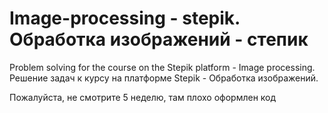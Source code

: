 # Image-processing - stepik. Обработка изображений - степик
Problem solving for the course on the Stepik platform - Image processing.
Решение задач к курсу на платформе Stepik - Обработка изображений.

Пожалуйста, не смотрите 5 неделю, там плохо оформлен код
